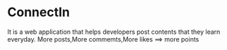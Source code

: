# ConnectIn
It is a web application that helps developers post contents that they learn everyday.
More posts,More commemts,More likes ==> more points